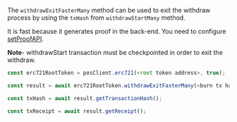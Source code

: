 The `withdrawExitFasterMany` method can be used to exit the withdraw process by using the `txHash` from `withdrawStartMany` method.


It is fast because it generates proof in the back-end. You need to configure [setProofAPI](../../set-proof-api.md).

**Note**- withdrawStart transaction must be checkpointed in order to exit the withdraw.

```js
const erc721RootToken = posClient.erc721(<root token address>, true);

const result = await erc721RootToken.withdrawExitFasterMany(<burn tx hash>);

const txHash = await result.getTransactionHash();

const txReceipt = await result.getReceipt();

```
